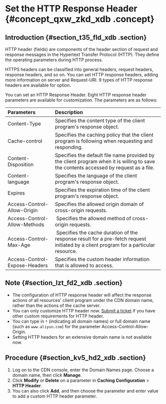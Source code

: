 # Set the HTTP Response Header {#concept_qxw_zkd_xdb .concept}

## Introduction {#section_t35_fld_xdb .section}

HTTP header \(fields\) are components of the header section of request and response messages in the Hypertext Transfer Protocol \(HTTP\). They define the operating parameters during HTTP process.

HTTPS headers can be classified into general headers, request headers, response headers, and so on. You can set HTTP response headers, adding more information on server and Request-URI. 9 types of HTTP response headers are available for option.

You can set an HTTP Response Header. Eight HTTP response header parameters are available for customization. The parameters are as follows:

|Parameters|Description|
|:---------|:----------|
|Content-Type|Specifies the content type of the client program's response object.|
|Cache-control|Specifies the caching policy that the client program is following when requesting and responding.|
|Content-Disposition|Specifies the default file name provided by the client program when it is willing to save the contents accessed by request as a file.|
|Content-language|Specifies the language of the client program's response object.|
|Expires|Specifies the expiration time of the client program's response object.|
|Access-Control-Allow-Origin|Specifies the allowed origin domain of cross-origin requests.|
|Access-Control-Allow-Methods| Specifies the allowed method of cross-origin requests.|
|Access-Control-Max-Age| Specifies the cache duration of the response result for a pre-fetch request initiated by a client program for a particular resource.|
|Access-Control-Expose-Headers|Specifies the custom header information that is allowed to access.|

## Note {#section_lzt_fd2_xdb .section}

-   The configuration of HTTP response header will affect the response actions of all resources' client program under the CDN domain name, rather than the actions of the cache server.
-   You can only customize HTTP header now. [Submit a ticket](https://workorder-intl.console.aliyun.com) if you have other custom requirements for HTTP header.
-   You can type in `*` \(indicating all domain names\) or full domain name \(such as `www.aliyun.com`\) for the parameter Access-Control-Allow-Origin.
-   Setting HTTP headers for an extensive domain name is not available now.

## Procedure {#section_kv5_hd2_xdb .section}

1.  Log on to the CDN console, enter the Domain Names page. Choose a domain name, then click **Manage**.
2.  Click **Modify** or **Delete** on a parameter in **Caching Configuration** \> **HTTP Header**.
3.  You can also click **Add**, and then choose the parameter and enter value to add a custom HTTP header parameter.

